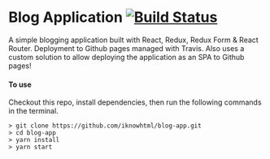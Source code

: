 
# Blog Application [![Build Status](https://travis-ci.org/iknowhtml/blog-app.png?branch=master)](https://travis-ci.org/iknowhtml/blog-app)
A simple blogging application built with React, Redux, Redux Form & React Router. Deployment to Github pages managed with Travis. Also uses a custom solution to allow deploying the application as an SPA to Github pages! 

#### To use
Checkout this repo, install dependencies, then run the following commands in the terminal.

```
> git clone https://github.com/iknowhtml/blog-app.git
> cd blog-app
> yarn install
> yarn start
```
